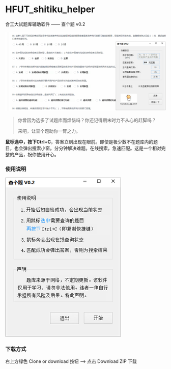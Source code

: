 # HFUT_shitiku_helper
合工大试题库辅助软件 —— 查个题 v0.2

![查个题使用方式](https://github.com/NeroSong/HFUT_shitiku_helper/blob/master/pics/show.gif)

> 你曾因为选多了试题库而烦恼吗？你还记得期末时力不从心的赶脚吗？
>
> 来吧，让查个题助你一臂之力。

**鼠标选中，按下Ctrl+C**，答案立刻出现在眼前。即使是极少数不在题库内的题目，也会弹出搜索小窗。分分钟解决难题。在线搜索，急速匹配。这是一个相对完整的产品，祝你使用开心。

### 使用说明

![查个题启动界面](https://github.com/NeroSong/HFUT_shitiku_helper/blob/master/pics/pic1.png)

### 下载方式

右上方绿色 Clone or download 按钮 --> 点击 Download ZIP 下载

### 




